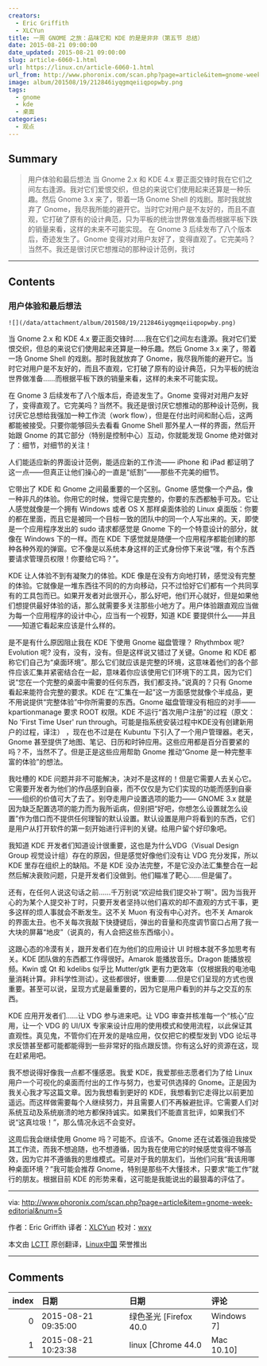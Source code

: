 ```yaml
---
creators:
  - Eric Griffith
  - XLCYun
title: 一周 GNOME 之旅：品味它和 KDE 的是是非非（第五节 总结）
date: 2015-08-21 09:00:00
date_updated: 2015-08-21 09:00:00
slug: article-6060-1.html
url: https://linux.cn/article-6060-1.html
url_from: http://www.phoronix.com/scan.php?page=article&item=gnome-week-editorial&num=5
image: album/201508/19/212846iyqgmqeiiqpopwby.png
tags:
  - gnome
  - kde
  - 桌面
categories:
  - 观点
---
```


## Summary

> 用户体验和最后想法  当 Gnome 2.x 和 KDE 4.x 要正面交锋时我在它们之间左右逢源。我对它们爱恨交织，但总的来说它们使用起来还算是一种乐趣。然后 Gnome 3.x 来了，带着一场 Gnome Shell 的戏剧。那时我就放弃了 Gnome，我尽我所能的避开它。当时它对用户是不友好的，而且不直观，它打破了原有的设计典范，只为平板的统治世界做准备而根据平板下跌的销量来看，这样的未来不可能实现。 在 Gnome 3 后续发布了八个版本后，奇迹发生了。Gnome 变得对对用户友好了，变得直观了。它完美吗？当然不。我还是很讨厌它想推动的那种设计范例，我讨

***

<!-- more -->

## Contents

### 用户体验和最后想法

`![](/data/attachment/album/201508/19/212846iyqgmqeiiqpopwby.png)`

当 Gnome 2.x 和 KDE 4.x 要正面交锋时……我在它们之间左右逢源。我对它们爱恨交织，但总的来说它们使用起来还算是一种乐趣。然后 Gnome 3.x 来了，带着一场 Gnome Shell 的戏剧。那时我就放弃了 Gnome，我尽我所能的避开它。当时它对用户是不友好的，而且不直观，它打破了原有的设计典范，只为平板的统治世界做准备……而根据平板下跌的销量来看，这样的未来不可能实现。

在 Gnome 3 后续发布了八个版本后，奇迹发生了。Gnome 变得对对用户友好了，变得直观了。它完美吗？当然不。我还是很讨厌它想推动的那种设计范例，我讨厌它总想给我强加一种工作流（work flow），但是在付出时间和耐心后，这两都能被接受。只要你能够回头去看看 Gnome Shell 那外星人一样的界面，然后开始跟 Gnome 的其它部分（特别是控制中心）互动，你就能发现 Gnome 绝对做对了：细节，对细节的关注！

人们能适应新的界面设计范例，能适应新的工作流—— iPhone 和 iPad 都证明了这一点——但真正让他们操心的一直是“纸割”——那些不完美的细节。

它带出了 KDE 和 Gnome 之间最重要的一个区别。Gnome 感觉像一个产品，像一种非凡的体验。你用它的时候，觉得它是完整的，你要的东西都触手可及。它让人感觉就像是一个拥有 Windows 或者 OS X 那样桌面体验的 Linux 桌面版：你要的都在里面，而且它是被同一个目标一致的团队中的同一个人写出来的。天，即使是一个应用程序发出的 sudo 请求都感觉是 Gnome 下的一个特意设计的部分，就像在 Windows 下的一样。而在 KDE 下感觉就是随便一个应用程序都能创建的那种各种外观的弹窗。它不像是以系统本身这样的正式身份停下来说“嘿，有个东西要请求管理员权限！你要给它吗？”。

KDE 让人体验不到有凝聚力的体验。KDE 像是在没有方向地打转，感觉没有完整的体验。它就像是一堆东西往不同的的方向移动，只不过恰好它们都有一个共同享有的工具包而已。如果开发者对此很开心，那么好吧，他们开心就好，但是如果他们想提供最好体验的话，那么就需要多关注那些小地方了。用户体验跟直观应当做为每一个应用程序的设计中心，应当有一个视野，知道 KDE 要提供什么——并且——知道它看起来应该是什么样的。

是不是有什么原因阻止我在 KDE 下使用 Gnome 磁盘管理？ Rhythmbox 呢? Evolution 呢? 没有，没有，没有。但是这样说又错过了关键。Gnome 和 KDE 都称它们自己为“桌面环境”。那么它们就应该是完整的环境，这意味着他们的各个部件应该汇集并紧密结合在一起，意味着你应该使用它们环境下的工具，因为它们说“您在一个完整的桌面中需要的任何东西，我们都支持。”说真的？只有 Gnome 看起来能符合完整的要求。KDE 在“汇集在一起”这一方面感觉就像个半成品，更不用说提供“完整体验”中你所需要的东西。Gnome 磁盘管理没有相应的对手—— kpartionmanage 要求 ROOT 权限。KDE 不运行“首次用户注册”的过程（原文：No 'First Time User' run through。可能是指系统安装过程中KDE没有创建新用户的过程，译注） ，现在也不过是在 Kubuntu 下引入了一个用户管理器。老天，Gnome 甚至提供了地图、笔记、日历和时钟应用。这些应用都是百分百要紧的吗？不，当然不了。但是正是这些应用帮助 Gnome 推动“Gnome 是一种完整丰富的体验”的想法。

我吐槽的 KDE 问题并非不可能解决，决对不是这样的！但是它需要人去关心它。它需要开发者为他们的作品感到自豪，而不仅仅是为它们实现的功能而感到自豪——组织的价值可大了去了。别夺走用户设置选项的能力—— GNOME 3.x 就是因为缺乏配置选项的能力而为我所诟病，但别把“好吧，你想怎么设置就怎么设置”作为借口而不提供任何理智的默认设置。默认设置是用户将看到的东西，它们是用户从打开软件的第一刻开始进行评判的关键。给用户留个好印象吧。

我知道 KDE 开发者们知道设计很重要，这也是为什么VDG（Visual Design Group 视觉设计组）存在的原因，但是感觉好像他们没有让 VDG 充分发挥，所以 KDE 里存在组织上的缺陷。不是 KDE 没办法完整，不是它没办法汇集整合在一起然后解决衰败问题，只是开发者们没做到。他们瞄准了靶心……但是偏了。

还有，在任何人说这句话之前……千万别说“欢迎给我们提交补丁啊"。因为当我开心的为某个人提交补丁时，只要开发者坚持以他们喜欢的却不直观的方式干事，更多这样的烦人事就会不断发生。这不关 Muon 有没有中心对齐。也不关 Amarok 的界面太丑。也不关每次我敲下快捷键后，弹出的音量和亮度调节窗口占用了我一大块的屏幕“地皮”（说真的，有人会把这些东西缩小）。

这跟心态的冷漠有关，跟开发者们在为他们的应用设计 UI 时根本就不多加思考有关。KDE 团队做的东西都工作得很好。Amarok 能播放音乐。Dragon 能播放视频。Kwin 或 Qt 和 kdelibs 似乎比 Mutter/gtk 更有力更效率（仅根据我的电池电量消耗计算。非科学性测试）。这些都很好，很重要……但是它们呈现的方式也很重要。甚至可以说，呈现方式是最重要的，因为它是用户看到的并与之交互的东西。

KDE 应用开发者们……让 VDG 参与进来吧。让 VDG 审查并核准每一个“核心”应用，让一个 VDG 的 UI/UX 专家来设计应用的使用模式和使用流程，以此保证其直观性。真见鬼，不管你们在开发的是啥应用，仅仅把它的模型发到 VDG 论坛寻求反馈甚至都可能都能得到一些非常好的指点跟反馈。你有这么好的资源在这，现在赶紧用吧。

我不想说得好像我一点都不懂感恩。我爱 KDE，我爱那些志愿者们为了给 Linux 用户一个可视化的桌面而付出的工作与努力，也爱可供选择的 Gnome。正是因为我关心我才写这篇文章。因为我想看到更好的 KDE，我想看到它走得比以前更加遥远。而这样做需要每个人继续努力，并且需要人们不再躲避批评。它需要人们对系统互动及系统崩溃的地方都保持诚实。如果我们不能直言批评，如果我们不说“这真垃圾！”，那么情况永远不会变好。

这周后我会继续使用 Gnome 吗？可能不。应该不。Gnome 还在试着强迫我接受其工作流，而我不想追随，也不想遵循，因为我在使用它的时候感觉变得不够高效，因为它并不遵循我的思维模式。可是对于我的朋友们，当他们问我“我该用哪种桌面环境？”我可能会推荐 Gnome，特别是那些不大懂技术，只要求“能工作”就行的朋友。根据目前 KDE 的形势来看，这可能是我能说出的最狠毒的评估了。

---

via: <http://www.phoronix.com/scan.php?page=article&item=gnome-week-editorial&num=5>

作者：Eric Griffith 译者：[XLCYun](https://github.com/XLCYun) 校对：[wxy](https://github.com/wxy)

本文由 [LCTT](https://github.com/LCTT/TranslateProject) 原创翻译，[Linux中国](https://linux.cn/) 荣誉推出

***

## Comments

|   index | 日期                | 日期                              | 评论             |
|--------:|:--------------------|:----------------------------------|:-----------------|
|       0 | 2015-08-21 09:35:00 | 绿色圣光 [Firefox 40.0|Windows 7] | 不是第五节么？   |
|       1 | 2015-08-21 10:23:38 | linux [Chrome 44.0|Mac 10.10]     | 汗，，错误了。。 |
